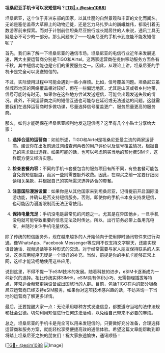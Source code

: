 **坦桑尼亚手机卡可以发短信吗？[[TG💪+ @esim1088](https://t.me/s/esim1088)]**

坦桑尼亚，这个位于非洲东部的国家，以其壮丽的自然景观和丰富的文化而闻名。无论是塞伦盖蒂大草原上的动物迁徙，还是乞力马扎罗山的巍峨雄伟，都吸引着无数游客前来探索。而对于计划前往坦桑尼亚旅行或长期居住的人来说，通讯工具无疑是必不可少的一部分。那么问题来了——坦桑尼亚的手机卡到底能不能发短信呢？

首先，我们来了解一下坦桑尼亚的通信市场。坦桑尼亚的电信行业近年来发展迅速，两大主要运营商分别是TIGO和Airtel。这两家运营商在提供移动服务方面各有千秋，其中短信功能也是它们的重要服务之一。因此，从理论上讲，坦桑尼亚的手机卡是完全可以发送短信的。

不过，实际使用过程中可能会遇到一些小麻烦。比如，信号覆盖问题。坦桑尼亚虽然城市地区的网络覆盖相对较好，但在一些偏远地区，尤其是山区或者乡村地带，信号可能时有时无。如果你在这些地方尝试发送短信，可能会出现发送失败的情况。此外，不同运营商之间的短信互通也可能存在延迟或无法送达的问题。这就需要我们在选择运营商时多做功课，尽量选择信号覆盖更广、服务质量更高的服务商。

那么，如何才能确保在坦桑尼亚顺利地发送短信呢？这里有几个小贴士分享给大家：

1. **选择合适的运营商**：如前所述，TIGO和Airtel是坦桑尼亚最主流的两家运营商。建议你在出发前通过网络查询两者的用户评价以及信号覆盖情况，根据自己的需求做出选择。如果可能的话，也可以考虑购买当地的预付费SIM卡，这样既方便又经济实惠。

2. **检查套餐内容**：不同的手机卡套餐包含的服务项目有所不同，有些套餐可能包含免费短信额度，而另一些则需要额外收费。因此，在购买之前一定要仔细阅读相关条款，并根据自己的实际需求选择适合的套餐。

3. **注意国际漫游设置**：如果你是从其他国家来到坦桑尼亚，记得提前开启国际漫游功能，并确认是否支持短信服务。否则，即使你的手机卡本身支持发短信，也可能因为漫游限制而无法正常使用。

4. **保持电量充足**：手机没电是最常见的问题之一。尤其是在异国他乡，一旦手机没电就可能导致重要的信息无法及时传达。所以，出行前务必带上备用充电宝，并随时关注手机电量状态。

除了传统的短信服务外，现在越来越多的人开始倾向于使用即时通讯软件来进行沟通。像WhatsApp、Facebook Messenger等应用不仅支持文字聊天，还能实现语音通话、视频通话等多种形式的交流。对于经常需要与家人朋友保持联系的人来说，这类应用程序无疑是一个很好的补充。当然，前提是你的手机卡能够正常上网，这样才能流畅地使用这些应用。

说到这里，不得不提一下eSIM技术的发展。随着科技的进步，eSIM卡逐渐成为一种新兴的选择。相比传统实体SIM卡，eSIM具有体积小巧、无需物理插拔等特点，非常适合频繁更换设备或出国旅行的人群。目前，包括TIGO在内的部分坦桑尼亚运营商已经支持eSIM服务，如果你对这项技术感兴趣的话，不妨咨询一下当地的运营商了解更多详情。

最后，还要提醒大家一点：无论采用哪种方式发送信息，都要遵守当地的法律法规和社会公德。切勿利用短信进行任何违法活动，以免给自己带来不必要的麻烦。

总之，坦桑尼亚的手机卡是完全可以用来发短信的。只要做好充分准备，合理选择运营商和服务方案，就能轻松享受便捷高效的通信体验。希望这篇文章能帮助到即将踏上坦桑尼亚之旅的朋友们！祝大家旅途愉快，通讯顺畅！

[[TG💪+ @esim1088](https://t.me/s/esim1088) ![Image](https://i.postimg.cc/4NQfJmqS/Snipaste-2025-05-13-00-14-12.png)]